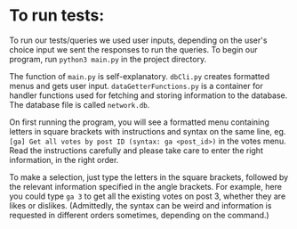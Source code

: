# To run tests:

To run our tests/queries we used user inputs, depending on the user's
choice input we sent the responses to run the queries. To begin our program, run ```python3 main.py``` in the project directory.

The function of ```main.py``` is self-explanatory. ```dbCli.py``` creates formatted menus and gets user input. ```dataGetterFunctions.py``` is a container for handler functions used for fetching and storing information to the database. The database file is called ```network.db```.

On first running the program, you will see a formatted menu containing letters in square brackets with instructions and syntax on the same line, eg. ```[ga] Get all votes by post ID (syntax: ga <post_id>)``` in the votes menu. Read the instructions carefully and please take care to enter the right information, in the right order.

To make a selection, just type the letters in the square brackets, followed by the relevant information specified in the angle brackets. For example, here you could type ```ga 3``` to get all the existing votes on post 3, whether they are likes or dislikes. (Admittedly, the syntax can be weird and information is requested in different orders sometimes, depending on the command.)